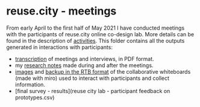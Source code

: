 # reuse.city - meetings

From early April to the first half of May 2021 I have conducted meetings with the participants of reuse.city online co-design lab. More details can be found in the description of [activities](../activities.md). This folder contains all the outputs generated in interactions with participants:

 - [transcription](transcriptions) of meetings and interviews, in PDF format.
 - my [research notes](notes) made during and after the meetings.
 - [images](miro-boards) and [backup in the RTB format](miro-boards/export) of the collaborative whiteboards (made with miro) used to interact with participants and collect information.
 - [final survey - results](reuse city lab - participant feedback on prototypes.csv)
